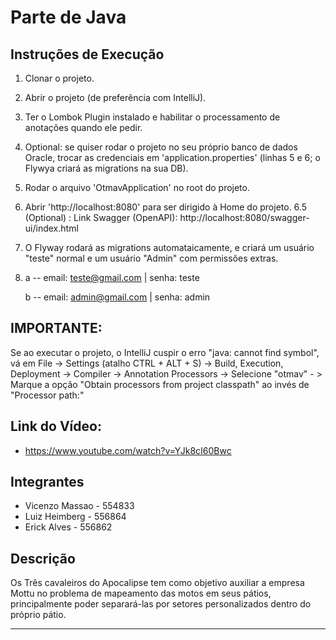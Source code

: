# Parte de Java

## Instruções de Execução

1. Clonar o projeto.
2. Abrir o projeto (de preferência com IntelliJ).
3. Ter o Lombok Plugin instalado e habilitar o processamento de anotações quando ele pedir.
4. Optional: se quiser rodar o projeto no seu próprio banco de dados Oracle, trocar as credenciais em 'application.properties' (linhas 5 e 6; o Flywya criará as migrations na sua DB).
5. Rodar o arquivo 'OtmavApplication' no root do projeto.
6. Abrir 'http://localhost:8080' para ser dirigido à Home do projeto.
   6.5 (Optional) : Link Swagger (OpenAPI): http://localhost:8080/swagger-ui/index.html
7. O Flyway rodará as migrations automataicamente, e criará um usuário "teste" normal e um usuário "Admin" com permissões extras.
8. a -- email: teste@gmail.com | senha: teste

   b -- email: admin@gmail.com | senha: admin

## IMPORTANTE:

Se ao executar o projeto, o IntelliJ cuspir o erro "java: cannot find symbol", vá em File -> Settings (atalho CTRL + ALT + S) -> Build, Execution, Deployment -> Compiler -> Annotation Processors -> Selecione "otmav" - > Marque a opção "Obtain processors from project classpath" ao invés de "Processor path:"

## Link do Vídeo:

- https://www.youtube.com/watch?v=YJk8cI60Bwc

## Integrantes

- Vicenzo Massao - 554833
- Luiz Heimberg - 556864
- Erick Alves - 556862

## Descrição

Os Três cavaleiros do Apocalipse tem como objetivo auxiliar a empresa Mottu no problema de mapeamento das motos em seus pátios, principalmente poder separará-las por setores personalizados dentro do próprio pátio.

---

